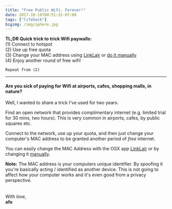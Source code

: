 ```yaml
---
title: "Free Public Wifi. Forever!"
date: 2017-10-16T00:51:31-07:00
tags: ["lifehack"]
bigimg: /img/sphere.jpg
---
```


**TL;DR Quick trick to trick Wifi paywalls:**<br>
(1) Connect to hotspot<br>
(2) Use up free quota<br>
(3) Change your MAC address using [LinkLair](https://halo.github.io/LinkLiar/installation.html) or [do it manually](https://www.howtogeek.com/192173/how-and-why-to-change-your-mac-address-on-windows-linux-and-mac/)<br>
(4) Enjoy another round of free wifi!

`Repeat from (2)`

<!--more-->

------

#### Are you sick of paying for Wifi at airports, cafes, shopping malls, in nature?

Well, I wanted to share a trick I've used for two years.

Find an open network that provides complimentary internet (e.g. limited trial for 30 mins, two hours). This is very common in airports, cafes, by public squares etc.

Connect to the network, use up your quota, and then just change your computer's MAC address to be granted another period of *free* internet.

You can easily change the MAC Address with the OSX app [LinkLair](https://halo.github.io/LinkLiar/installation.html) or by changing it [manually](https://www.howtogeek.com/192173/how-and-why-to-change-your-mac-address-on-windows-linux-and-mac/).

**Note:** The MAC address is your computers unique identifier. By spoofing it you're basically acting / identified as another device. This is not going to affect how your computer works and it's even good from a privacy perspective.
<br><br><br>
*With love,*<br>
**afo**
